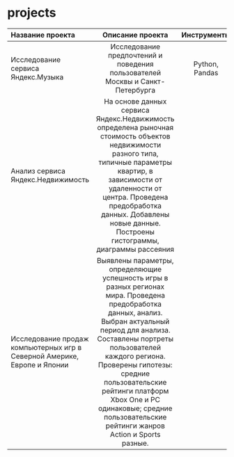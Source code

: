 # projects

Название проекта			|			Описание проекта | Инструменты | Выводы
:---------------------------------------|:------------------------------:|:------------------------------:|:------------------------------:|
Исследование сервиса Яндекс.Музыка | Исследование предпочтений и поведения пользователей Москвы и Санкт-Петербурга  |Python, Pandas | 
Анализ сервиса Яндекс.Недвижимость |На основе данных сервиса Яндекс.Недвижимость определена рыночная стоимость объектов недвижимости разного типа, типичные параметры квартир, в зависимости от удаленности от центра. Проведена предобработка данных. Добавлены новые данные. Построены гистограммы, диаграммы рассеяния | 
Исследование продаж компьютерных игр в Северной Америке, Европе и Японии | Выявлены параметры, определяющие успешность игры в разных регионах мира. Проведена предобработка данных, анализ. Выбран актуальный период для анализа. Составлены портреты пользователей каждого региона. Проверены гипотезы: средние пользовательские рейтинги платформ Xbox One и PC одинаковые; средние пользовательские рейтинги жанров Action и Sports разные. 
